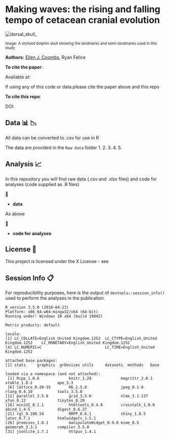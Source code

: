 
# Making waves: the rising and falling tempo of cetacean cranial evolution 


![dorsal_skull_](dorsal_skull.jpeg)

<sup>Image: A stylised dolphin skull showing the landmarks and semi-landmarks used in this study </sup>


__Authors:__
[Ellen J. Coombs](mailto:ellen.coombs.14@ucl.ac.uk),
Ryan Felice

__To cite the paper__: 

>

Available at: 

If using any of this code or data please cite the paper above and this repo

__To cite this repo__: 

>

DOI: 


## Data :bar_chart: :chart_with_downwards_trend: 

All data can be converted to .csv for use in R

The data are provided in the `Raw data` folder
1. 
2. 
3. 
4. 
5. 

## Analysis :chart_with_upwards_trend:
In this repository you will find raw data (.csv and .xlsx files) and code for analyses (code supplied as .R files)

 :file_folder:
* **data**

As above 

 :file_folder:
* **code for analyses**

## License :page_with_curl:
This project is licensed under the X License - see 

## Session Info :clipboard:
For reproducibility purposes, here is the output of `devtools::session_info()` used to perform the analyses in the publication. 

```{r}
R version 3.5.0 (2018-04-23)
Platform: x86_64-w64-mingw32/x64 (64-bit)
Running under: Windows 10 x64 (build 19042)

Matrix products: default

locale:
[1] LC_COLLATE=English_United Kingdom.1252  LC_CTYPE=English_United Kingdom.1252    LC_MONETARY=English_United Kingdom.1252
[4] LC_NUMERIC=C                            LC_TIME=English_United Kingdom.1252    

attached base packages:
[1] stats     graphics  grDevices utils     datasets  methods   base     

loaded via a namespace (and not attached):
 [1] Rcpp_1.0.6             knitr_1.28             magrittr_2.0.1         xtable_1.8-2           ape_5.3               
 [6] lattice_0.20-35        R6_2.5.0               jpeg_0.1-8             rlang_0.4.10           tools_3.5.0           
[11] parallel_3.5.0         grid_3.5.0             nlme_3.1-137           xfun_0.12              tinytex_0.20          
[16] miniUI_0.1.1           htmltools_0.4.0        crosstalk_1.0.0        abind_1.4-5            digest_0.6.27         
[21] rgl_0.100.54           RRPP_0.6.1             shiny_1.0.5            later_0.7.1            htmlwidgets_1.5.1     
[26] promises_1.0.1         manipulateWidget_0.9.0 mime_0.5               geomorph_3.3.1         compiler_3.5.0        
[31] jsonlite_1.7.1         httpuv_1.4.1 
```
